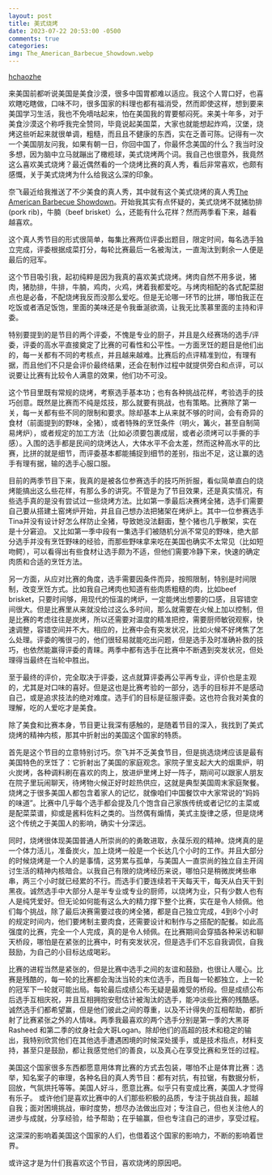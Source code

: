 ```yaml
---
layout: post
title: 美式烧烤
date: 2023-07-22 20:53:00 -0500
comments: true
categories: 
img: The_American_Barbecue_Showdown.webp
---
```

[hchaozhe](https://github.com/hchaozhe)

来美国前都听说美国是美食沙漠，很多中国胃都难以适应。我这个人胃口好，也喜欢瞎吃瞎做，口味不叼，很多国家的料理也都有福消受，然而即使这样，想到要来美国学习生活，我也不免嘀咕起来，怕在美国我的胃要郁闷死。来美十年多，对于美食沙漠这个称呼我完全赞同，毕竟说起美国菜，大家也就能想起炸鸡，汉堡，烧烤这些听起来就很单调，粗糙，而且且不健康的东西，实在乏善可陈。记得有一次一个美国朋友问我，如果有朝一日，你回中国了，你最怀念美国的什么？我当时没多想，因为脑中立马就蹦出了橄榄球，美式烧烤两个词。我自己也很意外，我竟然这么喜欢美式烧烤？最近偶然看的一个烧烤比赛的真人秀，看后非常喜欢，也颇有感慨，关于美式烧烤为什么给我这么深的印象。

奈飞最近给我推送了不少美食的真人秀，其中就有这个美式烧烤的真人秀[The American Barbecue Showdown](https://movie.douban.com/subject/35195013/)。开始我其实有点怀疑的，美式烧烤不就猪肋排(pork rib)，牛腩（beef brisket）么，还能有什么花样？然而两季看下来，越看越喜欢。

这个真人秀节目的形式很简单，每集比赛两位评委出题目，限定时间，每名选手独立完成，评委根据成菜打分，每轮比赛最后一名被淘汰，一直淘汰到剩余一人便是最后的冠军。

这个节目吸引我，起初纯粹是因为我真的喜欢美式烧烤。烤肉自然不用多说，猪肉，猪肋排，牛排，牛腩，鸡肉，火鸡，烤着我都爱吃。与烤肉相配的各式配菜甜点也是必备，不配烧烤我反而没那么爱吃。但是无论哪一环节的比拼，哪怕我正在吃饭或者酒足饭饱，里面的美味还是令我垂涎欲滴，让我无比羡慕里面的主持和评委。

特别要提到的是节目的两个评委，不愧是专业的厨子，并且是久经赛场的选手/评委，评委的高水平直接奠定了比赛的可看性和公平性。一方面烹饪的题目是他们出的，每一关都有不同的考核点，并且越来越难。比赛后的点评精准到位，有理有据，而且他们不只是会评价最终结果，还会在制作过程中就提供旁白和点评，可以说要让比赛有比较令人满意的效果，他们功不可没。

这个节目里既有常规的烧烤，考察选手基本功；也有各种挑战花样，考验选手的技巧创意。既然是比赛而不纯是炫技，那么就要有挑战，也有策略。比赛除了第一关，每一关都有些不同的限制和要求。除却基本上从来就不够的时间，会有奇异的食材（前面提到的野味，全猪），或者特殊的烹饪条件（明火，篝火，甚至自制简易烤炉），或者规定的加工方法（比如必须要包裹成层，或者必须烤可以手撕的手感）。入围的选手都是民间的烧烤达人，大体水平不会太差，然而这种高水平的比赛，比拼的就是细节，而评委基本都能捕捉到细节的差别，指出不足，这让赢的选手有理有据，输的选手心服口服。

目前的两季节目下来，我真的是被各位参赛选手的技巧所折服，看似简单直白的烧烤能搞出这么些花样，有那么多的讲究。不管是为了节目效果，还是真实情况，有些选手真的是没有尝试过一些烧烤方法。比如第一季最后决赛烤全猪，选手们需要自己要从搭建土窑烤炉开始，并且自己想办法把猪架在烤炉上。其中一位参赛选手Tina并没有设计好怎么样防止全猪，导致她没法翻面，整个猪也几乎散架，实在是十分窘迫。
又比如第一季中段有一集选手们被随机分派不常见的野味，绝大部分选手并没有烹饪野味的经验，而那些野味拿来吃在美国也确实不太常见（比如短吻鳄），可以看得出有些食材让选手颇为不适，但他们需要冷静下来，快速的确定肉质和合适的烹饪方法。

另一方面，从应对比赛的角度，选手需要因条件而异，按照限制，特别是时间限制，改变烹饪方式。比如我自己烤肉也知道有些肉质粗糙的肉，比如beef brisket，只要时间够，用现代的恒温的烤炉，一定能烤出想要的口感，且容错空间很大。但是比赛里从来就没给过这么多时间，那么就需要在火候上加以控制，但是比赛的考虑往往是炭烤，所以还需要对温度的精准把控，需要厨师敏锐观察，快速调整，容错空间并不大。相应的，比赛中会有突发状况，比如火候不好烤焦了怎么处理。评委的嘴很刁的，他们很轻易就能吃出问题，但是选手及时准确补救的技巧，也依然能赢得评委的青睐。两季中都有选手在比赛中不断遇到突发状况，但处理得当最终在当轮中胜出。

至于最终的评价，完全取决于评委，这点就算评委再公平再专业，评价也是主观的，尤其是对口味的喜好。但是这也是比赛考验的一部分，选手的目标并不是感动自己，或是追求技法的绝对难度。选手们的目标是征服评委。这也符合我对美食的理解，吃的人爱吃才是美食。

除了美食和比赛本身，节目更让我深有感触的，是随着节目的深入，我找到了美式烧烤的精神内核，那其中折射出的美国这个国家的特质。

首先是这个节目的立意特别讨巧。奈飞并不乏美食节目，但是挑选烧烤应该是最有美国特色的烹饪了：它折射出了美国的家庭观念。家院子里支起大大的烟熏炉，明火炭烤，各种调料刷在喜欢的肉上，放进炉里烤上好一阵子，期间可以跟家人朋友在院子里玩闹聊天，待烤物火候正好时趁热供应，这就是典型美国周末家庭聚餐。烧烤之于很多美国人都包含着家人的记忆，就像咱们中国餐饮中大家常说的“妈妈的味道”。比赛中几乎每个选手都会提及几个饱含自己家族传统或者记忆的主菜或是配菜菜谱，抑或是酱料佐料之类的。当然偶有煽情，美式主旋律之感，但是烧烤这个传统之于美国人的影响，确实十分深远。

同时，烧烤很体现美国普通人所崇尚的的勇敢进取，永葆乐观的精神。烧烤真的是一个体力活儿，准备炭火，加上烧烤一般是一个长达几个小时的工作。并且大部分的时候烧烤是一个人的是事情，这劳累与孤单，与美国人一直崇尚的独立自主开阔讨生活的精神内核暗合。以我自己有限的烧烤经历来说，哪怕只是稍微炭烤些串串，两三个小时就已经累的不行。而选手们要连续若干天每天干，每天从白天干到黑夜。诚然选手中大部分人是半专业或专业的厨师，以烧烤为业，只有少数人也有人是纯凭爱好。但无论如何能有这么大的精力撑下整个比赛，实在是令人倾佩。他们每个挑战，除了最后决赛需要过夜的烤全猪，都是自己独立完成，4到8个小时的规定时间内，他们要烤制主要肉食，还需要设计和制作与之搭配的配餐。如此高强度的比赛，完全一个人完成，真的是令人倾佩。在比赛期间会穿插各种采访和聊天桥段，哪怕是在紧张的比赛中，时有突发状况，但是选手们不忘自我调侃，自我鼓励，为自己的小目标达成喝彩。

比赛的进程当然是紧张的，但是比赛中选手之间的友谊和鼓励，也很让人暖心。比赛是残酷的，每一轮的比赛都会淘汰当轮的末位选手，而且每一轮都独立，上一轮的冠军下一轮就可能出局。每轮最后成绩公布无疑是最难受的桥段。但是成绩公布后选手互相庆祝，并且互相拥抱安慰估计被淘汰的选手，能冲淡些比赛的残酷感。诚然选手们都希望赢，但是他们彼此之间的尊重，以及不计得失的互相帮助，都折射了比赛紧张之外的人情味。两季我最喜欢的两个选手分别是第一季的大黑哥Rasheed 和第二季的纹身社会大哥Logan。除却他们的高超的技术和稳定的输出，我特别欣赏他们在其他选手遭遇困境的时候深处援手，或是技术指点，材料支持，甚至只是鼓励，都让我感觉他们的善良，以及真心在享受比赛和烹饪的过程。

美国这个国家很多东西都愿意用体育比赛的方式去包装，哪怕不止是体育比赛：选举，知名案子的审理，各种名目的真人秀节目：都有对抗，有拉锯，有数据分析，回放，气氛烘托等等。美国人好斗，愿意比赛。似乎只有变成比赛，美国人才觉得有乐子。
或许他们是喜欢比赛中的人们那些积极的品质，专注于挑战自我，超越自我；面对困境挑战，审时度势，想尽办法做出应对；专注自己，但也关注他人的进步与成就，分享经验，给予帮助；在乎输赢，但也专注自己的进步，享受过程。

这深深的影响着美国这个国家的人们，也借着这个国家的影响力，不断的影响着世界。

或许这才是为什们我喜欢这个节目，喜欢烧烤的原因吧。
